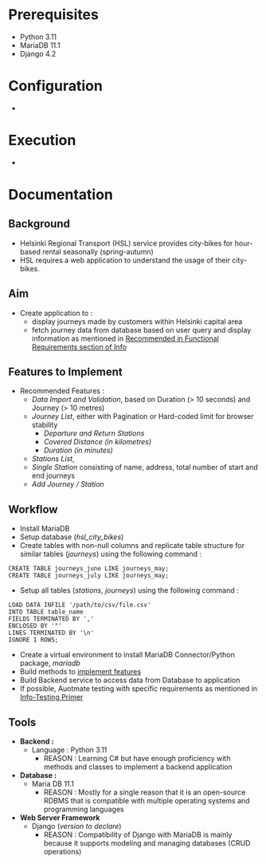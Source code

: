 # Prerequisites
- Python 3.11
- MariaDB 11.1
- Django 4.2

# Configuration
- 

# Execution
- 

# Documentation
## Background
- Helsinki Regional Transport (HSL) service provides city-bikes for hour-based rental seasonally (spring-autumn)
- HSL requires a web application to understand the usage of their city-bikes.

## Aim
- Create application to :
    - display journeys made by customers within Helsinki capital area
    - fetch journey data from database based on user query and display information as mentioned in [Recommended in Functional Requirements section of Info](TaskInfo.md) 

## Features to Implement
- Recommended Features :
    - *Data Import and Validation*, based on Duration (> 10 seconds) and Journey (> 10 metres)
    - *Journey List*, either with Pagination or Hard-coded limit for browser stability
        - *Departure and Return Stations*
        - *Covered Distance (in kilometres)*
        - *Duration (in minutes)* 
    - *Stations List*, 
    - *Single Station* consisting of name, address, total number of start and end journeys
    - *Add Journey / Station*

## Workflow
- Install MariaDB
- Setup database (*hsl_city_bikes*)
- Create tables with non-null columns and replicate table structure for similar tables (*journeys*) using the following command :
>>>
    CREATE TABLE journeys_june LIKE journeys_may;
    CREATE TABLE journeys_july LIKE journeys_may;
    
- Setup all tables (*stations, journeys*) using the following command :
>>>
    LOAD DATA INFILE '/path/to/csv/file.csv'
    INTO TABLE table_name
    FIELDS TERMINATED BY ','
    ENCLOSED BY '"'
    LINES TERMINATED BY '\n'
    IGNORE 1 ROWS;
    
- Create a virtual environment to install MariaDB Connector/Python package, *mariadb*
- Build methods to [implement features](#features-to-implement)
- Build Backend service to access data from Database to application
- If possible, Auotmate testing with specific requirements as mentioned in [Info-Testing Primer](https://dev.solita.fi/2022/11/01/testing-primer-dev-academy.html)

## Tools
- **Backend :** 
    - Language : Python 3.11 
        - REASON : Learning C# but have enough proficiency with methods and classes to implement a backend application
- **Database :**
    - Maria DB 11.1
        - REASON : Mostly for a single reason that it is an open-source RDBMS that is compatible with multiple operating systems and programming languages
- **Web Server Framework**
    - Django (*version to declare*)
        - REASON : Compatibility of Django with MariaDB is mainly because it supports modeling and managing databases (CRUD operations)
